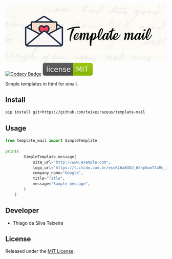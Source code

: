 ![banner](https://raw.githubusercontent.com/teixeirazeus/template-mail/main/readme_assets/banner.png)[![Codacy Badge](https://app.codacy.com/project/badge/Grade/12348e15a77e4ada96fd4dfd23ca804d)](https://app.codacy.com/gh/teixeirazeus/template-mail/dashboard?utm_source=gh\&utm_medium=referral\&utm_content=\&utm_campaign=Badge_grade)
[![License](https://raw.githubusercontent.com/teixeirazeus/validator-pizza-python/main/readme_assets/mit.svg)](http://opensource.org/licenses/MIT)

Simple templates in html for email.

## Install

```bash
pip install git+https://github.com/teixeirazeus/template-mail
```

## Usage

```python
from template_mail import SimpleTemplate

print(
        SimpleTemplate.message(
            site_url="http://www.example.com",
            logo_url="https://t.ctcdn.com.br/essK16aBUDd_65hp5umT3aMn_i8=/400x400/smart/filters:format(webp)/i606944.png",
            company_name="Google",
            title="Title",
            message="Sample message",
        )
    )
```

## Developer

*   Thiago da Silva Teixeira

## License

Released under the [MIT License](http://opensource.org/licenses/MIT).
